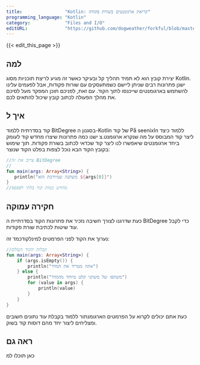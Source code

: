 ```yaml
---
title:                "Kotlin: קריאת ארגומנטים בשורת פקודה"
programming_language: "Kotlin"
category:             "Files and I/O"
editURL:              "https://github.com/dogweather/forkful/blob/master/content/he/kotlin/reading-command-line-arguments.md"
---
```


{{< edit_this_page >}}

## למה
יצירת קובץ הוא לא תמיד תהליך קל ובעיקר כאשר זה מגיע לריצת תוכניות מסוג Kotlin. ישנן פתרונות רבים שניתן ליישם כשמתעסקים עם שורות פקודות, אבל לפעמים עלינו להשתמש בארגומנטים שייכנסו לתוך הקוד. עם זאת, לפניכם תוכן המפקד מעל לסיכם את מהלך הפעולה לכתוב קובץ שיכול להתאים לכם.

## איך ל
קוד בסדרתית ללמוד BitDegree בסגנון ה-Kotlin של קוד På seenixIn ללמוד כיצד ליצר קוד המבוסס על מה שנקרא ארגומנט.צ
ישנו כמה פתרונות שיצרו מחדש קוד לעומק ביחד ארגומנטים שיאפשרו לנו ליצר קוד שכדאי לכתוב בשורת פקודות. תוך שימוש בקובץ הקוד הבא נוכל לצפות בפלט הקוד שנוצר:
 ```Kotlin
//צרוב את זה BitDegree
//
fun main(args: Array<String>) {
    println("משתנה שמיורכת הוא ${args[0]}")
}
//מחדש כמות קוד בלתי לפספס
 ```
## חקירה עמוקה
כעת שדרגנו לצורך חשיבה נזכיר את פתרונות הקוד בסדרתיית ה BitDegree כדי לקבל עוד שיטות לכתיבת שורת פקודות.

נערוך את הקוד לפני הפרמטים למינלקודכמד זה:
```Kotlin
//קבלות הקוד העולם
fun main(args: Array<String>) {
    if (args.isEmpty()) {
        println("אתה מטריד את המדד")
    } else {
        println("משתפו של משתני קלט מיוחד מהמדד")
        for (value in args) {
            println(value)
        }
    }
}
```

כעת אתם יכולים לקרוא על הפרמטים הארגומנתור ללמוד בקבלת עוד נתונים חשובים ומצליחים ליצור יחד מהם דוסות קוד בשוק.

## ראה גם
כאן תוכלו למ